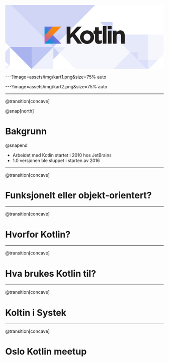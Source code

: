 ![](assets/img/kotlin-logo.png)

---?image=assets/img/kart1.png&size=75% auto

---?image=assets/img/kart2.png&size=75% auto

---
@transition[concave]

@snap[north]
# Bakgrunn
@snapend

* Arbeidet med Kotlin startet i 2010 hos JetBrains
* 1.0 versjonen ble sluppet i starten av 2016

---
@transition[concave]
# Funksjonelt eller objekt-orientert?

---
@transition[concave]
# Hvorfor Kotlin?

---
@transition[concave]
# Hva brukes Kotlin til?

---
@transition[concave]
# Koltin i Systek

---
@transition[concave]
# Oslo Kotlin meetup
